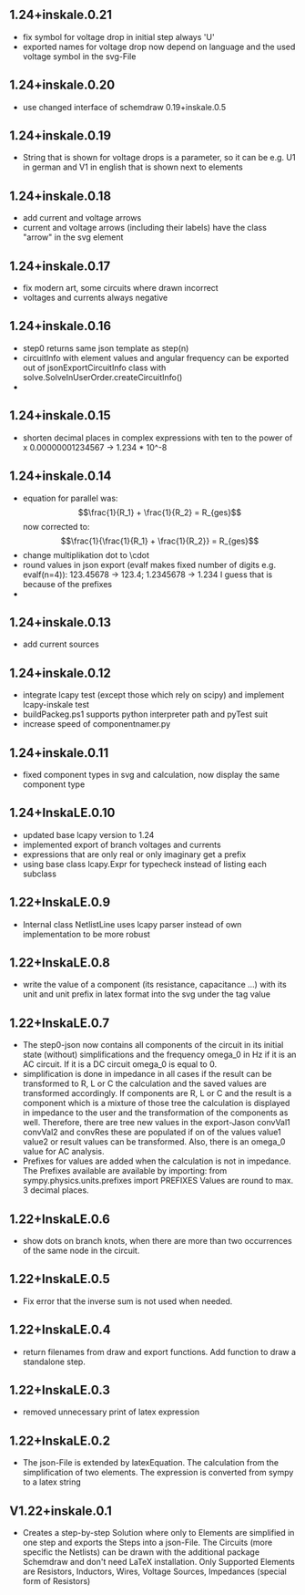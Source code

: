 ## 1.24+inskale.0.21
- fix symbol for voltage drop in initial step always 'U'
- exported names for voltage drop now depend on language and the used voltage symbol in the svg-File

## 1.24+inskale.0.20
- use changed interface of schemdraw 0.19+inskale.0.5

## 1.24+inskale.0.19
- String that is shown for voltage drops is a parameter, so it can be
e.g. U1 in german and V1 in english that is shown next to elements

## 1.24+inskale.0.18
- add current and voltage arrows
- current and voltage arrows (including their labels) have the class "arrow" in the svg element

## 1.24+inskale.0.17
- fix modern art, some circuits where drawn incorrect
- voltages and currents always negative

## 1.24+inskale.0.16
- step0 returns same json template as step(n)
- circuitInfo with element values and angular frequency can be exported out of jsonExportCircuitInfo class with
solve.SolveInUserOrder.createCircuitInfo()
- 

## 1.24+inskale.0.15
- shorten decimal places in complex expressions with ten to the power of x 0.00000001234567 -> 1.234 * 10^-8

## 1.24+inskale.0.14
- equation for parallel was: $$\frac{1}{R_1} + \frac{1}{R_2} = R_{ges}$$ now corrected to: $$\frac{1}{\frac{1}{R_1} + \frac{1}{R_2}} = R_{ges}$$
- change multiplikation dot to \cdot
- round values in json export (evalf makes fixed number of digits e.g. evalf(n=4)): 123.45678 -> 123.4; 1.2345678 -> 1.234
I guess that is because of the prefixes
- 
## 1.24+inskale.0.13
- add current sources

## 1.24+inskale.0.12
- integrate lcapy test (except those which rely on scipy) and implement lcapy-inskale test
- buildPackeg.ps1 supports python interpreter path and pyTest suit
- increase speed of componentnamer.py

## 1.24+inskale.0.11
- fixed component types in svg and calculation, now display the same component type

## 1.24+InskaLE.0.10
- updated base lcapy version to 1.24
- implemented export of branch voltages and currents
- expressions that are only real or only imaginary get a prefix
- using base class lcapy.Expr for typecheck instead of listing each subclass

## 1.22+InskaLE.0.9
- Internal class NetlistLine uses lcapy parser instead of own implementation to be more robust

## 1.22+InskaLE.0.8
- write the value of a component (its resistance, capacitance ...) with its unit and unit prefix in latex
format into the svg under the tag value

## 1.22+InskaLE.0.7
- The step0-json now contains all components of the circuit in its initial state (without) simplifications
and the frequency omega_0 in Hz if it is an AC circuit. If it is a DC circuit omega_0 is equal to 0.
- simplification is done in impedance in all cases if the result can be transformed to R, L or C
the calculation and the saved values are transformed accordingly. If components are R, L or C and the
result is a component which is a mixture of those tree the calculation is displayed in impedance to the
user and the transformation of the components as well. Therefore, there are tree new values in the
export-Jason convVal1 convVal2 and convRes these are populated if on of the values value1 value2 or 
result values can be transformed. Also, there is an omega_0 value for AC analysis.
- Prefixes for values are added when the calculation is not in impedance. The Prefixes available are
available by importing: from sympy.physics.units.prefixes import PREFIXES
Values are round to max. 3 decimal places.

## 1.22+InskaLE.0.6
- show dots on branch knots, when there are more than two occurrences of the same node in the circuit.

## 1.22+InskaLE.0.5
- Fix error that the inverse sum is not used when needed.

## 1.22+InskaLE.0.4
- return filenames from draw and export functions. Add function to draw a standalone step.

## 1.22+InskaLE.0.3
- removed unnecessary print of latex expression

## 1.22+InskaLE.0.2
- The json-File is extended by latexEquation. The calculation from the simplification of two
elements. The expression is converted from sympy to a latex string

## V1.22+inskale.0.1
- Creates a step-by-step Solution where only to Elements are simplified
in one step and exports the Steps into a json-File. The Circuits
(more specific the Netlists) can be drawn with the additional package
Schemdraw and don't need LaTeX installation. Only Supported Elements are
Resistors, Inductors, Wires, Voltage Sources, Impedances (special form of Resistors)